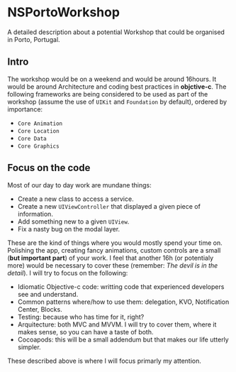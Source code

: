 # NSPortoWorkshop

A detailed description about a potential Workshop that could be organised in Porto, Portugal. 

## Intro

The workshop would be on a weekend and would be around 16hours. It would be around Architecture and coding best practices in **objctive-c**. The following frameworks are being considered to be used as part of the workshop (assume the use of `UIKit` and `Foundation` by default), ordered by importance:

* `Core Animation`
* `Core Location`
* `Core Data`
* `Core Graphics`

## Focus on the code

Most of our day to day work are mundane things: 

* Create a new class to access a service.
* Create a new `UIViewController` that displayed a given piece of information.
* Add something new to a given `UIView`.
* Fix a nasty bug on the modal layer.

These are the kind of things where you would mostly spend your time on. Polishing the app, creating fancy animations, custom controls are a small (**but important part**) of your work. I feel that another 16h (or potentialy more) would be necessary to cover these (remember: *The devil is in the detail*). I will try to focus on the following:

* Idiomatic Objective-c code: writting code that experienced developers see and understand.
* Common patterns where/how to use them: delegation, KVO, Notification Center, Blocks.
* Testing: because who has time for it, right?
* Arquitecture: both MVC and MVVM. I will try to cover them, where it makes sense, so you can have a taste of both.
* Cocoapods: this will be a small addendum but that makes our life utterly simpler.

These described above is where I will focus primarly my attention. 

